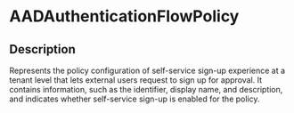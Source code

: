 # AADAuthenticationFlowPolicy

## Description

Represents the policy configuration of self-service sign-up experience at a tenant level that lets external users request to sign up for approval. It contains information, such as the identifier, display name, and description, and indicates whether self-service sign-up is enabled for the policy.
